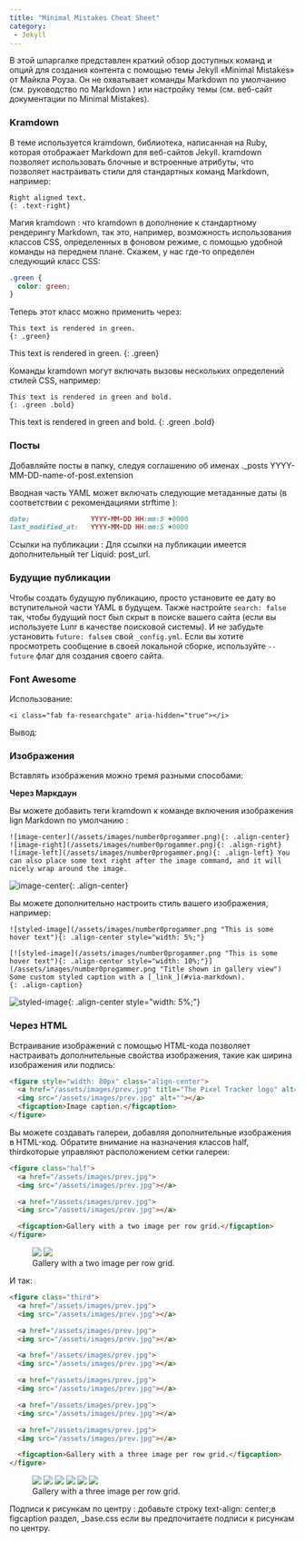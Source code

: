 ```yaml
---
title: "Minimal Mistakes Cheat Sheet"
category:
 - Jekyll
---
```


В этой шпаргалке представлен краткий обзор доступных команд и опций для создания контента с помощью темы Jekyll
«Minimal Mistakes» от Майкла Роуза. 
Он не охватывает команды Markdown по умолчанию (см. руководство по Markdown ) или настройку темы
(см. веб-сайт документации по Minimal Mistakes).

### Kramdown
В теме используется kramdown, библиотека, написанная на Ruby, которая отображает Markdown для веб-сайтов Jekyll. 
kramdown позволяет использовать блочные и встроенные атрибуты, что позволяет настраивать стили для стандартных команд 
Markdown, например:
```
Right aligned text.
{: .text-right}
```
Магия kramdown : что kramdown в дополнение к стандартному рендерингу Markdown, так это, например, возможность использования классов CSS, определенных в 
фоновом режиме, с помощью удобной команды на переднем плане. Скажем, у нас где-то определен следующий класс CSS:
```css
.green {
  color: green;
}
```
Теперь этот класс можно применить через:
```
This text is rendered in green.
{: .green}
```
This text is rendered in green.
{: .green}

Команды kramdown могут включать вызовы нескольких определений стилей CSS, например:
```
This text is rendered in green and bold.
{: .green .bold}
```
This text is rendered in green and bold.
{: .green .bold}

### Посты

Добавляйте посты в папку, следуя соглашению об именах ._posts YYYY-MM-DD-name-of-post.extension

Вводная часть YAML может включать следующие метаданные даты (в соответствии с рекомендациями strftime ):
```ruby
date:               YYYY-MM-DD HH:mm:S +0000
last_modified_at:   YYYY-MM-DD HH:mm:S +0000
```
Ссылки на публикации : Для ссылки на публикации имеется дополнительный тег Liquid: post_url.

### Будущие публикации

Чтобы создать будущую публикацию, просто установите ее дату во вступительной части YAML в будущем. 
Также настройте `search: false` так, чтобы будущий пост был скрыт в поиске вашего сайта (если вы используете Lunr
в качестве поисковой системы). И не забудьте установить `future: falseв` свой `_config.yml`. 
Если вы хотите просмотреть сообщение в своей локальной сборке, используйте `--future` 
флаг для создания своего сайта.

### Font Awesome

Использование:
```
<i class="fab fa-researchgate" aria-hidden="true"></i>
```
Вывод: <i class="fab fa-researchgate" aria-hidden="true"></i>

### Изображения

Вставлять изображения можно тремя разными способами:

**Через Маркдаун**

Вы можете добавить теги kramdown к команде включения изображения lign Markdown по умолчанию :
```
![image-center](/assets/images/number0progammer.png){: .align-center}
![image-right](/assets/images/number0progammer.png){: .align-right}
![image-left](/assets/images/number0progammer.png){: .align-left} You can also place some text right after the image command, and it will nicely wrap around the image.
```
![image-center](/assets/images/number0progammer.png){: .align-center}

Вы можете дополнительно настроить стиль вашего изображения, например:
```
![styled-image](/assets/images/number0progammer.png "This is some hover text"){: .align-center style="width: 5%;"}

[![styled-image](/assets/images/number0progammer.png "This is some hover text"){: .align-center style="width: 10%;"}](/assets/images/number0progammer.png "Title shown in gallery view")
Some custom styled caption with a [_link_](#via-markdown).
{: .align-caption}
```
![styled-image](/assets/images/number0progammer.png "This is some hover text"){: .align-center style="width: 5%;"}

### Через HTML

Встраивание изображений с помощью HTML-кода позволяет настраивать дополнительные свойства изображения, 
такие как ширина изображения или подпись:
```html
<figure style="width: 80px" class="align-center">
  <a href="/assets/images/prev.jpg" title="The Pixel Tracker logo" alt="The Pixel Tracker logo">
  <img src="/assets/images/prev.jpg" alt=""></a>
  <figcaption>Image caption.</figcaption>
</figure>
```
Вы можете создавать галереи, добавляя дополнительные изображения в HTML-код.
Обратите внимание на назначения классов half, thirdкоторые управляют расположением сетки галереи:
```html
<figure class="half">
  <a href="/assets/images/prev.jpg">
  <img src="/assets/images/prev.jpg"></a>

  <a href="/assets/images/prev.jpg">
  <img src="/assets/images/prev.jpg"></a>

  <figcaption>Gallery with a two image per row grid.</figcaption>
</figure>
```
<figure class="half">
  <a href="/assets/images/prev.jpg">
  <img src="/assets/images/prev.jpg"></a>

  <a href="/assets/images/prev.jpg">
  <img src="/assets/images/prev.jpg"></a>

  <figcaption>Gallery with a two image per row grid.</figcaption>
</figure>

И так:

```html
<figure class="third">
  <a href="/assets/images/prev.jpg">
  <img src="/assets/images/prev.jpg"></a>

  <a href="/assets/images/prev.jpg">
  <img src="/assets/images/prev.jpg"></a>

  <a href="/assets/images/prev.jpg">
  <img src="/assets/images/prev.jpg"></a>

  <a href="/assets/images/prev.jpg">
  <img src="/assets/images/prev.jpg"></a>

  <a href="/assets/images/prev.jpg">
  <img src="/assets/images/prev.jpg"></a>

  <a href="/assets/images/prev.jpg">
  <img src="/assets/images/prev.jpg"></a>

  <figcaption>Gallery with a three image per row grid.</figcaption>
</figure>
```
<figure class="third">
  <a href="/assets/images/prev.jpg">
  <img src="/assets/images/prev.jpg"></a>

  <a href="/assets/images/prev.jpg">
  <img src="/assets/images/prev.jpg"></a>

  <a href="/assets/images/prev.jpg">
  <img src="/assets/images/prev.jpg"></a>

  <a href="/assets/images/prev.jpg">
  <img src="/assets/images/prev.jpg"></a>

  <a href="/assets/images/prev.jpg">
  <img src="/assets/images/prev.jpg"></a>

  <a href="/assets/images/prev.jpg">
  <img src="/assets/images/prev.jpg"></a>

  <figcaption>Gallery with a three image per row grid.</figcaption>
</figure>

Подписи к рисункам по центру : добавьте строку text-align: center;в figcaption 
раздел, _base.css если вы предпочитаете подписи к рисункам по центру.

